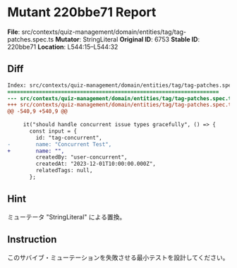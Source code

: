 # Mutant 220bbe71 Report

**File**: src/contexts/quiz-management/domain/entities/tag/tag-patches.spec.ts
**Mutator**: StringLiteral
**Original ID**: 6753
**Stable ID**: 220bbe71
**Location**: L544:15–L544:32

## Diff

```diff
Index: src/contexts/quiz-management/domain/entities/tag/tag-patches.spec.ts
===================================================================
--- src/contexts/quiz-management/domain/entities/tag/tag-patches.spec.ts	original
+++ src/contexts/quiz-management/domain/entities/tag/tag-patches.spec.ts	mutated #6753
@@ -540,9 +540,9 @@
 
     it("should handle concurrent issue types gracefully", () => {
       const input = {
         id: "tag-concurrent",
-        name: "Concurrent Test",
+        name: "",
         createdBy: "user-concurrent",
         createdAt: "2023-12-01T10:00:00.000Z",
         relatedTags: null,
       };
```

## Hint

ミューテータ "StringLiteral" による置換。

## Instruction

このサバイブ・ミューテーションを失敗させる最小テストを設計してください。
